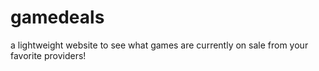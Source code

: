 # gamedeals
a lightweight website to see what games are currently on sale from your favorite providers!
